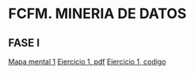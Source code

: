 # FCFM. MINERIA DE DATOS
## FASE I

[Mapa mental 1](https://github.com/AlisonRoldan13/MineriaDeDatos/blob/master/MapaMental_1_1806488.pdf)
[Ejercicio 1, pdf](https://github.com/AlisonRoldan13/MineriaDeDatos/blob/master/Ejercicios1_Equipo7_Gpo002.pdf)
[Ejercicio 1, codigo](https://github.com/AlisonRoldan13/MineriaDeDatos/blob/master/Ejercicios1_Equipo%207_Gpo002.ipynb)
